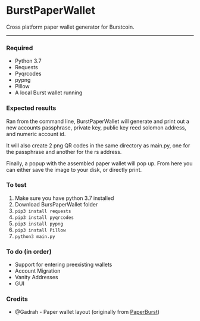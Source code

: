 # BurstPaperWallet
Cross platform paper wallet generator for Burstcoin.

---

### Required
* Python 3.7
* Requests
* Pyqrcodes
* pypng
* Pillow
* A local Burst wallet running

### Expected results
Ran from the command line, BurstPaperWallet will generate and print out a new accounts passphrase, private key, public key
reed solomon address, and numeric account id.

It will also create 2 png QR codes in the same directory as main.py, one for the passphrase and another for the rs address.

Finally, a popup with the assembled paper wallet will pop up. From here you can either save the image to your disk, or directly print.

### To test
1. Make sure you have python 3.7 installed
2. Download BursPaperWallet folder
3. `pip3 install requests`
4. `pip3 install pyqrcodes`
5. `pip3 install pypng`
6. `pip3 install Pillow`
7. `python3 main.py`

### To do (in order)
* Support for entering preexisting wallets
* Account Migration
* Vanity Addresses
* GUI

### Credits

* @Gadrah - Paper wallet layout (originally from [PaperBurst](https://github.com/umbrellacorp03/PaperBurst))
